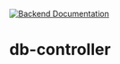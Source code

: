 [![Backend Documentation](https://godoc.org/git.darknebu.la/GalaxySimulator/db-controller/backend?status.svg)](https://godoc.org/git.darknebu.la/GalaxySimulator/db-controller/backend)
# db-controller
